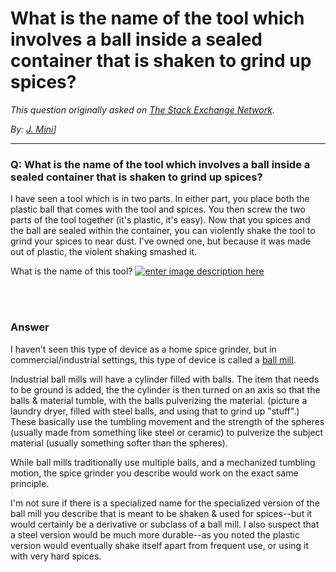 # What is the name of the tool which involves a ball inside a sealed container that is shaken to grind up spices?

_This question originally asked on [The Stack Exchange Network](https://dba.stackexchange.com/q/120113)._

_By: [J. Mini](https://dba.stackexchange.com/u/67328)]_
<br><hr>
### Q: What is the name of the tool which involves a ball inside a sealed container that is shaken to grind up spices?
<p>I have seen a tool which is in two parts. In either part, you place both the plastic ball that comes with the tool and spices. You then screw the two parts of the tool together (it's plastic, it's easy). Now that you spices and the ball are sealed within the container, you can violently shake the tool to grind your spices to near dust. I've owned one, but because it was made out of plastic, the violent shaking smashed it.</p>
<p>What is the name of this tool?
<a href="https://i.sstatic.net/ggeZQ.png" rel="nofollow noreferrer"><img src="https://i.sstatic.net/ggeZQ.png" alt="enter image description here" /></a></p>

<br><br>
### Answer 
<p>I haven't seen this type of device as a home spice grinder, but in commercial/industrial settings, this type of device is called a <a href="https://en.wikipedia.org/wiki/Ball_mill" rel="noreferrer">ball mill</a>.</p>
<p>Industrial ball mills will have a cylinder filled with balls. The item that needs to be ground is added, the the cylinder is then turned on an axis so that the balls &amp; material tumble, with the balls pulverizing the material. (picture a laundry dryer, filled with steel balls, and using that to grind up &quot;stuff&quot;.) These basically use the tumbling movement and the strength of the spheres (usually made from something like steel or ceramic) to pulverize the subject material (usually something softer than the spheres).</p>
<p>While ball mills traditionally use multiple balls, and a mechanized tumbling motion, the spice grinder you describe would work on the exact same principle.</p>
<p>I'm not sure if there is a specialized name for the specialized version of the ball mill you describe that is meant to be shaken &amp; used for spices--but it would certainly be a derivative or subclass of a ball mill. I also suspect that a steel version would be much more durable--as you noted the plastic version would eventually shake itself apart from frequent use, or using it with very hard spices.</p>

